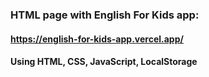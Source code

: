 ### HTML page with English For Kids app:
#### https://english-for-kids-app.vercel.app/
#### Using HTML, CSS, JavaScript, LocalStorage